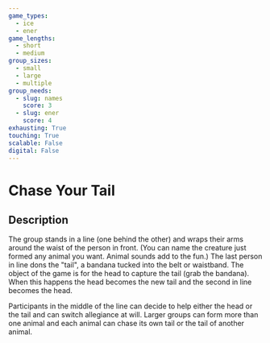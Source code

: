 ```yaml
---
game_types:
  - ice
  - ener
game_lengths:
  - short
  - medium
group_sizes:
  - small
  - large
  - multiple
group_needs:
  - slug: names
    score: 3
  - slug: ener
    score: 4
exhausting: True
touching: True
scalable: False
digital: False
---
```

# Chase Your Tail

## Description
The group stands in a line (one behind the other) and wraps their arms around the waist of the person in front. (You can name the creature just formed any animal you want. Animal sounds add to the fun.) 
The last person in line dons the "tail", a bandana tucked into the belt or waistband. The object of the game is for the head to capture the tail (grab the bandana). When this happens the head becomes the new tail and the second in line becomes the head. 

Participants in the middle of the line can decide to help either the head or the tail and can switch allegiance at will. Larger groups can form more than one animal and each animal can chase its own tail or the tail of another animal.

